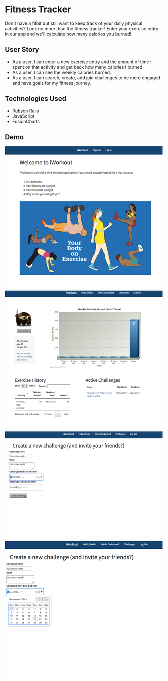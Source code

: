 # Fitness Tracker
Don't have a fitbit but still want to keep track of your daily physical activities? Look no more than the fitness tracker! Enter your exercise entry in our app and we'll calculate how many calories you burned!

##  User Story
  * As a user, I can enter a new exercise entry and the amount of time I spent on that activity and get back how many calories I burned.
  * As a user, I can see the weekly calories burned.
  * As a user, I can search, create, and join challenges to be more engaged and have goals for my fitness journey.

## Technologies Used
  * Rubyon Rails
  * JavaScript
  * FusionCharts

## Demo
  ![Demo1](https://github.com/jsears4585/Fitness-app-module-2/blob/master/public/demo/homepage.png)

  ![Demo2](https://github.com/jsears4585/Fitness-app-module-2/blob/master/public/demo/userProfile.png)

  ![Demo3](https://github.com/jsears4585/Fitness-app-module-2/blob/master/public/demo/createChallenge.png)

  ![Demo4](https://github.com/jsears4585/Fitness-app-module-2/blob/master/public/demo/createChal.png)
